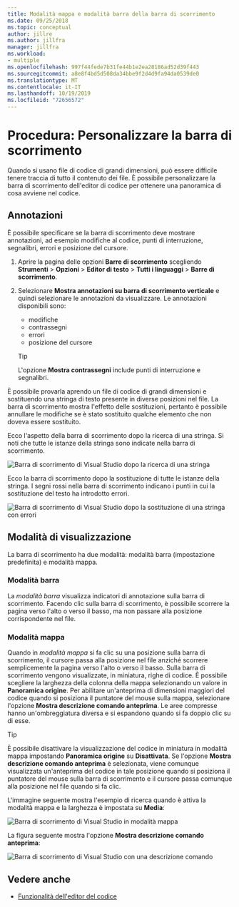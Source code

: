 ```yaml
---
title: Modalità mappa e modalità barra della barra di scorrimento
ms.date: 09/25/2018
ms.topic: conceptual
author: jillre
ms.author: jillfra
manager: jillfra
ms.workload:
- multiple
ms.openlocfilehash: 997f44fede7b31fe44b1e2ea28186ad52d39f443
ms.sourcegitcommit: a8e8f4bd5d508da34bbe9f2d4d9fa94da0539de0
ms.translationtype: MT
ms.contentlocale: it-IT
ms.lasthandoff: 10/19/2019
ms.locfileid: "72656572"
---
```

# <a name="how-to-customize-the-scroll-bar"></a>Procedura: Personalizzare la barra di scorrimento

Quando si usano file di codice di grandi dimensioni, può essere difficile tenere traccia di tutto il contenuto dei file. È possibile personalizzare la barra di scorrimento dell'editor di codice per ottenere una panoramica di cosa avviene nel codice.

## <a name="annotations"></a>Annotazioni

È possibile specificare se la barra di scorrimento deve mostrare annotazioni, ad esempio modifiche al codice, punti di interruzione, segnalibri, errori e posizione del cursore.

   1. Aprire la pagina delle opzioni **Barre di scorrimento** scegliendo **Strumenti** > **Opzioni** > **Editor di testo** > **Tutti i linguaggi** > **Barre di scorrimento**.

   2. Selezionare **Mostra annotazioni su barra di scorrimento verticale** e quindi selezionare le annotazioni da visualizzare. Le annotazioni disponibili sono:

      - modifiche
      - contrassegni
      - errori
      - posizione del cursore

      > [!TIP]
      > L'opzione **Mostra contrassegni** include punti di interruzione e segnalibri.

È possibile provarla aprendo un file di codice di grandi dimensioni e sostituendo una stringa di testo presente in diverse posizioni nel file. La barra di scorrimento mostra l'effetto delle sostituzioni, pertanto è possibile annullare le modifiche se è stato sostituito qualche elemento che non doveva essere sostituito.

Ecco l'aspetto della barra di scorrimento dopo la ricerca di una stringa. Si noti che tutte le istanze della stringa sono indicate nella barra di scorrimento.

![Barra di scorrimento di Visual Studio dopo la ricerca di una stringa](../ide/media/enhancedscrollbarsearch.png)

Ecco la barra di scorrimento dopo la sostituzione di tutte le istanze della stringa. I segni rossi nella barra di scorrimento indicano i punti in cui la sostituzione del testo ha introdotto errori.

![Barra di scorrimento di Visual Studio dopo la sostituzione di una stringa con errori](../ide/media/enhancedscrollbarreplace.png)

## <a name="display-modes"></a>Modalità di visualizzazione

La barra di scorrimento ha due modalità: modalità barra (impostazione predefinita) e modalità mappa.

### <a name="bar-mode"></a>Modalità barra

La *modalità barra* visualizza indicatori di annotazione sulla barra di scorrimento. Facendo clic sulla barra di scorrimento, è possibile scorrere la pagina verso l'alto o verso il basso, ma non passare alla posizione corrispondente nel file.

### <a name="map-mode"></a>Modalità mappa

Quando in *modalità mappa* si fa clic su una posizione sulla barra di scorrimento, il cursore passa alla posizione nel file anziché scorrere semplicemente la pagina verso l'alto o verso il basso. Sulla barra di scorrimento vengono visualizzate, in miniatura, righe di codice. È possibile scegliere la larghezza della colonna della mappa selezionando un valore in **Panoramica origine**. Per abilitare un'anteprima di dimensioni maggiori del codice quando si posiziona il puntatore del mouse sulla mappa, selezionare l'opzione **Mostra descrizione comando anteprima**. Le aree compresse hanno un'ombreggiatura diversa e si espandono quando si fa doppio clic su di esse.

> [!TIP]
> È possibile disattivare la visualizzazione del codice in miniatura in modalità mappa impostando **Panoramica origine** su **Disattivata**. Se l'opzione **Mostra descrizione comando anteprima** è selezionata, viene comunque visualizzata un'anteprima del codice in tale posizione quando si posiziona il puntatore del mouse sulla barra di scorrimento e il cursore passa comunque alla posizione nel file quando si fa clic.

L'immagine seguente mostra l'esempio di ricerca quando è attiva la modalità mappa e la larghezza è impostata su **Media**:

![Barra di scorrimento di Visual Studio in modalità mappa](../ide/media/enhancedscrollbar.png)

La figura seguente mostra l'opzione **Mostra descrizione comando anteprima**:

![Barra di scorrimento di Visual Studio con una descrizione comando](../ide/media/enhancedscrollbarsearchtooltip.png)

## <a name="see-also"></a>Vedere anche

- [Funzionalità dell'editor del codice](../ide/writing-code-in-the-code-and-text-editor.md)